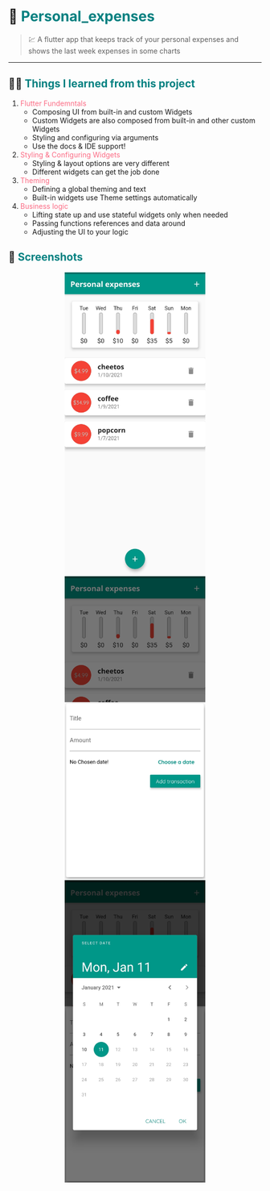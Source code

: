 # 📅 <font color='008080'>Personal_expenses</font>

> 💹 A flutter app that keeps track of your personal expenses and shows the last week expenses in some charts

- - -

## 👨‍🎓 <font color='008080'>Things I learned from this project</font>

1. <font color='fc6c85'>Flutter Fundemntals</font>
   - Composing UI from built-in and custom Widgets
   - Custom Widgets are also composed from built-in and other custom Widgets
   - Styling and configuring via arguments
   - Use the docs & IDE support!
2. <font color='fc6c85'>Styling & Configuring Widgets</font>
   - Styling & layout options are very different
   - Different widgets can get the job done
3. <font color='fc6c85'>Theming</font>
   - Defining a global theming and text
   - Built-in widgets use Theme settings automatically
4. <font color='fc6c85'>Business logic</font>
   - Lifting state up and use stateful widgets only when needed
   - Passing functions references and data around
   - Adjusting the UI to your logic

## 📱 <font color='008080'>Screenshots</font>

<div align='center'>

<img height="600px" src="README%20assets/screenshots/1.jpg">
</br>
<img height="600px" src="README%20assets/screenshots/2.jpg">
</br>
<img height="600px" src="README%20assets/screenshots/3.jpg">
</br>

</div>
